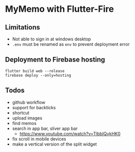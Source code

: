# MyMemo with Flutter-Fire

## Limitations

- Not able to sign in at windows desktop
- `.env` must be renamed as `env` to prevent deployment error

## Deployment to Firebase hosting

```
flutter build web --release
firebase deploy --only=hosting
```

## Todos

- github workflow
- support for backticks
- shortcut
- upload images
- find memos
- search in app bar, sliver app bar
  - https://www.youtube.com/watch?v=TlbbIQykHK0
- fix scroll in mobile devices
- make a vertical version of the split widget
